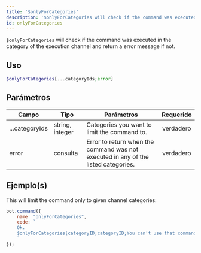```yaml
---
title: '$onlyForCategories'
description: '$onlyForCategories will check if the command was executed in the category of the execution channel and return a error message if not.'
id: onlyForCategories
---
```


`$onlyForCategories` will check if the command was executed in the category of the execution channel and return a error message if not.

## Uso

```php
$onlyForCategories[...categoryIds;error]
```

## Parámetros

| Campo          | Tipo            | Parámetros                                                                         | Requerido |
| -------------- | --------------- | ---------------------------------------------------------------------------------- |:---------:|
| ...categoryIds | string, integer | Categories you want to limit the command to.                                       | verdadero |
| error          | consulta        | Error to return when the command was not executed in any of the listed categories. | verdadero |

## Ejemplo(s)

This will limit the command only to given channel categories:

```javascript
bot.command({
    name: "onlyForCategories",
    code: `
    Ok.
    $onlyForCategories[categoryID;categoryID;You can't use that command here!]
    `
});
```